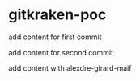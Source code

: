 # gitkraken-poc

add content for first commit

add content for second commit

add content with alexdre-girard-maif
